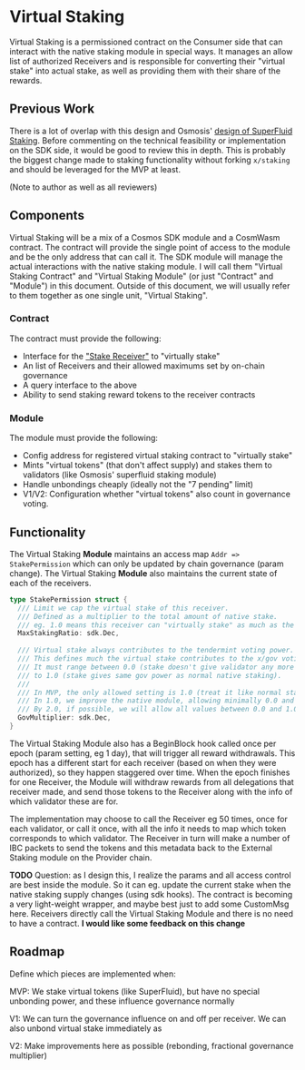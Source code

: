 # Virtual Staking

Virtual Staking is a permissioned contract on the Consumer side that can interact with the
native staking module in special ways. It manages an allow list of authorized Receivers
and is responsible for converting their "virtual stake" into actual stake, as well
as providing them with their share of the rewards.

## Previous Work

There is a lot of overlap with this design and Osmosis' [design of SuperFluid Staking](https://github.com/osmosis-labs/osmosis/tree/main/x/superfluid).
Before commenting on the technical feasibility or implementation on the SDK side, it would be good to review this in depth.
This is probably the biggest change made to staking functionality without forking `x/staking` and should be leveraged for the MVP at least.

(Note to author as well as all reviewers)

## Components

Virtual Staking will be a mix of a Cosmos SDK module and a CosmWasm contract. The contract will provide
the single point of access to the module and be the only address that can call it. The SDK module will
manage the actual interactions with the native staking module. I will call them "Virtual Staking Contract"
and "Virtual Staking Module" (or just "Contract" and "Module") in this document. Outside of this document,
we will usually refer to them together as one single unit, "Virtual Staking".

### Contract

The contract must provide the following:

* Interface for the ["Stake Receiver"](./Receiver.md) to "virtually stake"
* An list of Receivers and their allowed maximums set by on-chain governance
* A query interface to the above
* Ability to send staking reward tokens to the receiver contracts

### Module

The module must provide the following:

* Config address for registered virtual staking contract to "virtually stake"
* Mints "virtual tokens" (that don't affect supply) and stakes them to validators (like Osmosis' superfluid staking module)
* Handle unbondings cheaply (ideally not the "7 pending" limit)
* V1/V2: Configuration whether "virtual tokens" also count in governance voting.

## Functionality

The Virtual Staking **Module** maintains an access map `Addr => StakePermission` which can only be updated by chain governance (param change).
The Virtual Staking **Module** also maintains the current state of each of the receivers.

```go
type StakePermission struct {
  /// Limit we cap the virtual stake of this receiver.
  /// Defined as a multiplier to the total amount of native stake.
  /// eg. 1.0 means this receiver can "virtually stake" as much as the native module, giving 50-50 split if there is only one receiver
  MaxStakingRatio: sdk.Dec,
  
  /// Virtual stake always contributes to the tendermint voting power.
  /// This defines much the virtual stake contributes to the x/gov voting power.
  /// It must range between 0.0 (stake doesn't give validator any more gov power)
  /// to 1.0 (stake gives same gov power as normal native staking).
  /// 
  /// In MVP, the only allowed setting is 1.0 (treat it like normal staking)
  /// In 1.0, we improve the native module, allowing minimally 0.0 and 1.0 (boolean flag)
  /// By 2.0, if possible, we will allow all values between 0.0 and 1.0
  GovMultiplier: sdk.Dec,
}
```

The Virtual Staking Module also has a BeginBlock hook called once per epoch (param setting, eg 1 day), that will trigger all reward withdrawals.
This epoch has a different start for each receiver (based on when they were authorized), so they happen staggered over time.
When the epoch finishes for one Receiver, the Module will withdraw rewards from all delegations that receiver made, and send those tokens
to the Receiver along with the info of which validator these are for.

The implementation may choose to call the Receiver eg 50 times, once for each validator, or call it once, with all the info it needs
to map which token corresponds to which validator. The Receiver in turn will make a number of IBC packets to send the tokens and this
metadata back to the External Staking module on the Provider chain.

**TODO** Question: as I design this, I realize the params and all access control are best inside the module. So it can eg. update the current stake
when the native staking supply changes (using sdk hooks). The contract is becoming a very light-weight wrapper, and maybe best just to add some CustomMsg
here. Receivers directly call the Virtual Staking Module and there is no need to have a contract. **I would like some feedback on this change**

## Roadmap

Define which pieces are implemented when:

MVP: We stake virtual tokens (like SuperFluid), but have no special unbonding power, and these influence governance normally

V1: We can turn the governance influence on and off per receiver. We can also unbond virtual stake immediately as

V2: Make improvements here as possible (rebonding, fractional governance multiplier)
